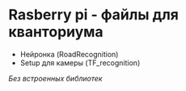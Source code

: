 
# Rasberry pi - файлы для кванториума 

- Нейронка (RoadRecognition)
- Setup для камеры (TF_recognition)

*Без встроенных библиотек*